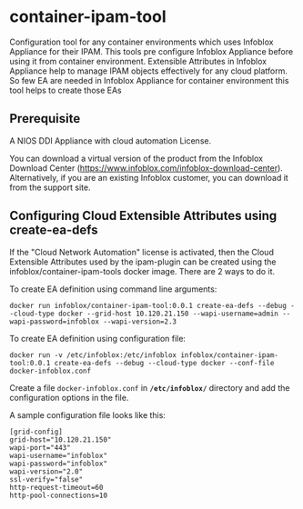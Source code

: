 # container-ipam-tool

Configuration tool for any container environments which uses Infoblox Appliance for their IPAM. This tools pre configure Infoblox Appliance before using it from container environment.
Extensible Attributes in Infoblox Appliance help to manage IPAM objects effectively for any cloud platform. So few EA are needed in Infoblox Appliance for container environment this tool helps to create those EAs

## Prerequisite

A NIOS DDI Appliance with cloud automation License.

You can download a virtual version of the product from the Infoblox Download Center (https://www.infoblox.com/infoblox-download-center). Alternatively, if you are an existing Infoblox customer, you can download it from the support site.

## Configuring Cloud Extensible Attributes using create-ea-defs

If the "Cloud Network Automation" license is activated, then the Cloud Extensible Attributes used by the ipam-plugin can be created using the infoblox/container-ipam-tools docker image. There are 2 ways to do it.

To create EA definition using command line arguments:
```
docker run infoblox/container-ipam-tool:0.0.1 create-ea-defs --debug --cloud-type docker --grid-host 10.120.21.150 --wapi-username=admin --wapi-password=infoblox --wapi-version=2.3
```

To create EA definition using configuration file:
```
docker run -v /etc/infoblox:/etc/infoblox infoblox/container-ipam-tool:0.0.1 create-ea-defs --debug --cloud-type docker --conf-file docker-infoblox.conf
```

Create a file `docker-infoblox.conf` in **`/etc/infoblox/`** directory and add the configuration options in the file.

A sample configuration file looks like this:
```
[grid-config]
grid-host="10.120.21.150"
wapi-port="443"
wapi-username="infoblox"
wapi-password="infoblox"
wapi-version="2.0"
ssl-verify="false"
http-request-timeout=60
http-pool-connections=10
```
